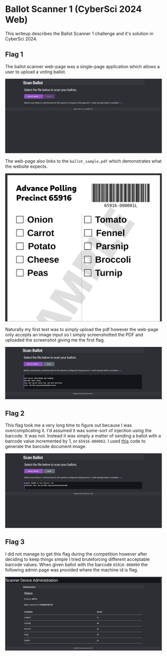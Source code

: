 # Ballot Scanner 1 (CyberSci 2024 Web)

This writeup describes the Ballot Scanner 1 challenge and it's solution in CyberSci 2024.

## Flag 1
The ballot scanner web-page was a single-page application which allows a user to upload a voting ballot. 

![image of ballot scanner page](assets/BallotScanner_base.png)

The web-page also links to the `ballot_sample.pdf` which demonstrates what the website expects. 

![Sample Ballot](assets/ballot_sample.png)

Naturally my first test was to simply upload the pdf however the web-page only accepts an image input so I simply screenshotted the PDF and uploaded the screenshot giving me the first flag.

![First Flag Page](assets/flag_1.png)

## Flag 2
This flag took me a very long time to figure out because I was overcomplicating it. I'd assumed it was some-sort of injection using the barcode. It was not. Instead it was simply a matter of sending a ballot with a barcode value incremented by 1, or `65916-000002`. I used [this](assets/barcode_gen.py) code to generate the barcode document image.

![flag 2 screenshot](assets/flag_2.png)

## Flag 3
I did not manage to get this flag during the competition however after deciding to keep things simple I tried bruteforcing different acceptable barcode values. When given ballot with the barcode `65916-000099` the following admin page was provided where the machine id is flag.

![flag 3 screenshot](assets/flag_3.png)
